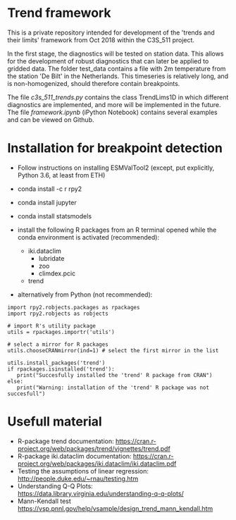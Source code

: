 # Trend framework

This is a private repository intended for development of the 'trends and their limits' framework from Oct 2018 within the C3S_511 project.

In the first stage, the diagnostics will be tested on station data. This allows for the development of robust diagnostics that can later be applied to gridded data. The folder test_data contains a file with 2m temperature from the station 'De Bilt' in the Netherlands. This timeseries is relatively long, and is non-homogenized, should therefore contain breakpoints.

The file _c3s_511_trends.py_ contains the class TrendLims1D in which different diagnostics are implemented, and more will be implemented in the future. The file _framework.ipynb_ (iPython Notebook) contains several examples and can be viewed on Github.

# Installation for breakpoint detection
 - Follow instructions on installing ESMValTool2  (except, put explicitly, Python 3.6, at least from ETH)
 - conda install -c r rpy2
 - conda install jupyter
 - conda install statsmodels
 - install the following R packages from an R terminal opened while the conda environment is activated (recommended):
    - iki.dataclim
      - lubridate
      - zoo
      - climdex.pcic
    - trend
    
 - alternatively from Python (not recommended):
 ```
 import rpy2.robjects.packages as rpackages
 import rpy2.robjects as robjects

 # import R's utility package
 utils = rpackages.importr('utils')

 # select a mirror for R packages
 utils.chooseCRANmirror(ind=1) # select the first mirror in the list

 utils.install_packages('trend')
 if rpackages.isinstalled('trend'):
    print("Succesfully installed the 'trend' R package from CRAN")
 else:
    print("Warning: installation of the 'trend' R package was not succesfull") 
 ```

# Usefull material
- R-package trend documentation: https://cran.r-project.org/web/packages/trend/vignettes/trend.pdf
- R-package iki.dataclim documentation: https://cran.r-project.org/web/packages/iki.dataclim/iki.dataclim.pdf
- Testing the assumptions of linear regression: http://people.duke.edu/~rnau/testing.htm
- Understanding Q-Q Plots: https://data.library.virginia.edu/understanding-q-q-plots/
- Mann-Kendall test  https://vsp.pnnl.gov/help/vsample/design_trend_mann_kendall.htm
